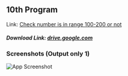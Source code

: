 ## 10th Program

Link: [Check number is in range 100-200 or not](https://github.com/Prashant-ranjan-singh-123/MyAllProgramsInOneRepo/tree/main/1\)%20C%20Language/10th)
##### Download Link: [drive.google.com](https://drive.google.com/file/d/1UJpsrGNs01dzNp13gVkEOZXoy4k4sawb/view?usp=sharing)

### Screenshots (Output only 1)

![App Screenshot](https://raw.githubusercontent.com/Prashant-ranjan-singh-123/MyAllProgramsInOneRepo/main/1\)%20C%20Language/10th/Sample%20Photos/Screenshot_20220710_133930.png)
